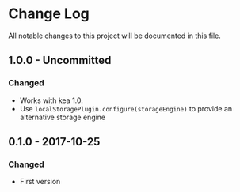 # Change Log
All notable changes to this project will be documented in this file.

## 1.0.0 - Uncommitted
### Changed
- Works with kea 1.0.
- Use `localStoragePlugin.configure(storageEngine)` to provide an alternative storage engine

## 0.1.0 - 2017-10-25
### Changed
- First version
